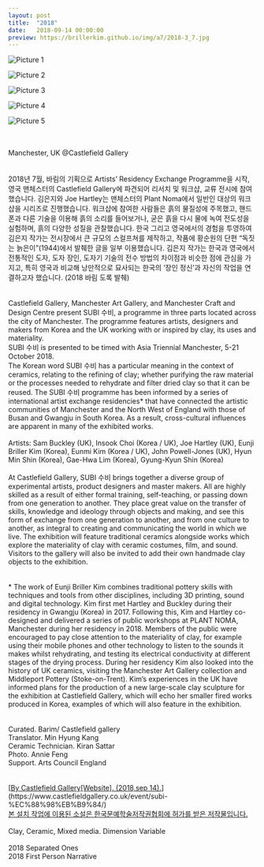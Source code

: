 ```yaml
---
layout: post
title:  "2018"
date:   2018-09-14 00:00:00
preview: https://brillerkim.github.io/img/a7/2018-3_7.jpg
---
```


![Picture 1](https://brillerkim.github.io/img/a7/2018-3_1.jpg)

![Picture 2](https://brillerkim.github.io/img/a7/2018-3_2.jpg)

![Picture 3](https://brillerkim.github.io/img/a7/2018-3_3.jpg)

![Picture 4](https://brillerkim.github.io/img/a7/2018-3_4.jpg)

![Picture 5](https://brillerkim.github.io/img/a7/2018-3_6.jpg)


<br>
<br>
Manchester, UK @Castlefield Gallery<br>
<br>
<br>
2018년 7월, 바림의 기획으로 Artists’ Residency Exchange Programme을 시작, 
영국 맨체스터의 Castlefield Gallery에 파견되어 리서치 및 워크샵, 교류 전시에 참여했습니다. 김은지와 Joe Hartley는 맨체스터의 Plant Noma에서 일반인 대상의 워크샵을 시리즈로 
진행했습니다. 워크샵에 참여한 사람들은 흙의 물질성에 주목했고, 핸드폰과 다른 기술을 이용해 흙의
소리를 들어보거나, 굳은 흙을 다시 물에 녹여 전도성을 실험하며, 흙의 다양한 성질을 관찰했습니다.
한국 그리고 영국에서의 경험을 투영하여 김은지 작가는 전시장에서 큰 규모의 스컬프쳐를 제작하고,
작품에 황순원의 단편 “독짓는 늙은이”(1944)에서 발췌한 글을 일부 이용했습니다. 김은지 작가는 한국과 영국에서 전통적인 도자, 도자 장인, 도자기 기술의 전수 방법의 차이점과 비슷한 점에 관심을
가지고, 특히 영국과 비교해 낭만적으로 묘사되는 한국의 ‘장인 정신’과 자신의 작업을 연결하고자 
했습니다. (2018 바림 도록 발췌)<br> 
<br>
<br>
Castlefield Gallery, Manchester Art Gallery, and Manchester Craft and Design Centre present SUBI 수비, a programme in three parts located across the city of Manchester. The programme features artists, designers and makers from Korea and the UK working with or inspired by clay, its uses and materiality.<br> 
SUBI 수비 is presented to be timed with Asia Triennial Manchester, 5-21 October 2018.<br> 
The Korean word SUBI 수비 has a particular meaning in the context of ceramics, relating to the refining of clay; whether purifying the raw material or the processes needed to rehydrate and filter dried clay so that it can be reused. The SUBI 수비 programme has been informed by a series of international artist exchange residencies* that have connected the artistic communities of Manchester and the North West of England with those of Busan and Gwangju in South Korea. As a result, cross-cultural influences are apparent in many of the exhibited works.<br>
<br>
Artists: Sam Buckley (UK), Insook Choi (Korea / UK), Joe Hartley (UK), Eunji Briller Kim (Korea), Eunmi Kim (Korea / UK), John Powell-Jones (UK), Hyun Min Shin (Korea), Gae-Hwa Lim (Korea), Gyung-Kyun Shin (Korea)<br>
<br>
At Castlefield Gallery, SUBI 수비 brings together a diverse group of experimental artists, product designers and master makers. All are highly skilled as a result of either formal training, self-teaching, or passing down from one generation to another. They place great value on the transfer of skills, knowledge and ideology through objects and making, and see this form of exchange from one generation to another, and from one culture to another, as integral to creating and communicating the world in which we live. The exhibition will feature traditional ceramics alongside works which explore the materiality of clay with ceramic costumes, film, and sound. Visitors to the gallery will also be invited to add their own handmade clay objects to the exhibition.<br>
<br>
<br>
*
The work of Eunji Briller Kim combines traditional pottery skills with techniques and tools from other disciplines, including 3D printing, sound and digital technology. Kim first met Hartley and Buckley during their residency in Gwangju (Korea) in 2017. Following this, Kim and Hartley co-designed and delivered a series of public workshops at PLANT NOMA, Manchester during her residency in 2018. Members of the public were encouraged to pay close attention to the materiality of clay, for example using their mobile phones and other technology to listen to the sounds it makes whilst rehydrating, and testing its electrical conductivity at different stages of the drying process. During her residency Kim also looked into the history of UK ceramics, visiting the Manchester Art Gallery collection and Middleport Pottery (Stoke-on-Trent). Kim’s experiences in the UK have informed plans for the production of a new large-scale clay sculpture for the exhibition at Castlefield Gallery, which will echo her smaller fired works produced in Korea, examples of which will also feature in the exhibition.<br>
<br>
<br>
Curated. Barim/ Castlefield gallery<br>
Translator. Min Hyung Kang<br>
Ceramic Technician. Kiran Sattar<br>
Photo. Annie Feng<br>
Support. Arts Council England<br>
<br>
<br>
[<U>By Castlefield Gallery[Website]. (2018,sep 14).</U>](https://www.castlefieldgallery.co.uk/event/subi-%EC%88%98%EB%B9%84/)
<br>
<U>본 설치 작업에 이용된 소설은 한국문예학술저작권협회에 허가를 받은 저작물입니다.</U>  
<br>
<br>
Clay, Ceramic, Mixed media. Dimension Variable<br>
<br>
2018 Separated Ones<br>
2018 First Person Narrative<br>
<br>
<br>
<br>

